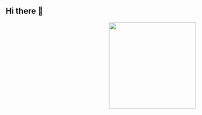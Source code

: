 ## Hi there 👋
<img align='right' src="https://media.giphy.com/media/M9gbBd9nbDrOTu1Mqx/giphy.gif" width="230">
<!--
**mohrageorge10/mohrageorge10** is a ✨ _special_ ✨ repository because its `README.md` (this file) appears on your GitHub profile.

Here are some ideas to get you started:

- 🔭 I’m currently working on ...
- 🌱 I’m currently learning ...
- 👯 I’m looking to collaborate on ...
- 🤔 I’m looking for help with ...
- 💬 Ask me about ...
- 📫 How to reach me: ...
- 😄 Pronouns: ...
- ⚡ Fun fact: ...
-->
